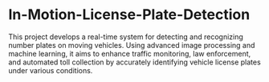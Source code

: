 # In-Motion-License-Plate-Detection
This project develops a real-time system for detecting and recognizing number plates on moving vehicles. Using advanced image processing and machine learning, it aims to enhance traffic monitoring, law enforcement, and automated toll collection by accurately identifying vehicle license plates under various conditions.
